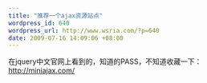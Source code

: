 ```yaml
--- 
title: "推荐一个ajax资源站点"
wordpress_id: 640
wordpress_url: http://www.wsria.com/?p=640
date: 2009-07-16 14:09:06 +08:00
---
```

在jquery中文官网上看到的，知道的PASS，不知道收藏一下：<a href="http://miniajax.com/" target="_blank">http://miniajax.com/</a>
